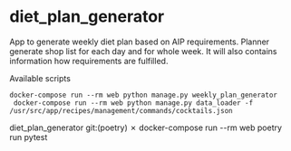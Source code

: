 # diet_plan_generator

App to generate weekly diet plan based on AIP requirements.
Planner generate shop list for each day and for whole week.
It will also contains information how requirements are fulfilled.

Available scripts
```
docker-compose run --rm web python manage.py weekly_plan_generator
 docker-compose run --rm web python manage.py data_loader -f /usr/src/app/recipes/management/commands/cocktails.json
```

diet_plan_generator git:(poetry) ✗ docker-compose run --rm web poetry run pytest
